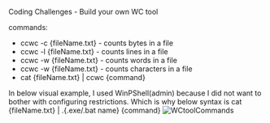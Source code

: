 Coding Challenges - Build your own WC tool

commands:
- ccwc -c {fileName.txt} - counts bytes in a file
- ccwc -l {fileName.txt} - counts lines in a file
- ccwc -w {fileName.txt} - counts words in a file
- ccwc -w {fileName.txt} - counts characters in a file
- cat {fileName.txt} | ccwc {command}

In below visual example, I used WinPShell(admin) because I did not want to bother with configuring restrictions. Which is why below syntax is cat {fileName.txt} | .\{.exe/.bat name} {command}
![WCtoolCommands](https://github.com/hirayui1/javaCCWC/assets/140653451/f2a4c91d-d9a4-4b34-bcc0-b9abba9a672e)
